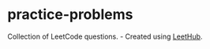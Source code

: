 # practice-problems
Collection of LeetCode questions. - Created using [LeetHub](https://github.com/QasimWani/LeetHub).
